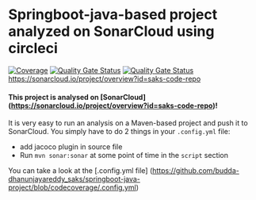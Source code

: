# Springboot-java-based project analyzed on SonarCloud using circleci

[![Coverage](https://sonarcloud.io/api/project_badges/measure?project=saks-code-repo&metric=coverage)](https://sonarcloud.io/summary/new_code?id=saks-code-repo) [![Quality Gate Status](https://sonarcloud.io/api/project_badges/measure?project=saks-code-repo&metric=alert_status)](https://sonarcloud.io/summary/new_code?id=saks-code-repo) [![Quality Gate Status](https://sonarcloud.io/api/project_badges/measure?project=saks-code-repo&metric=alert_status)](https://sonarcloud.io/summary/new_code?id=saks-code-repo) https://sonarcloud.io/project/overview?id=saks-code-repo

#### This project is analysed on [SonarCloud] (https://sonarcloud.io/project/overview?id=saks-code-repo)!

It is very easy to run an analysis on a Maven-based project and push it to SonarCloud.
You simply have to do 2 things in your `.config.yml` file:
* add jacoco plugin in source file
* Run `mvn sonar:sonar` at some point of time in the `script` section

You can take a look at the [.config.yml file] (https://github.com/budda-dhanunjayareddy_saks/springboot-java-project/blob/codecoverage/.config.yml)
